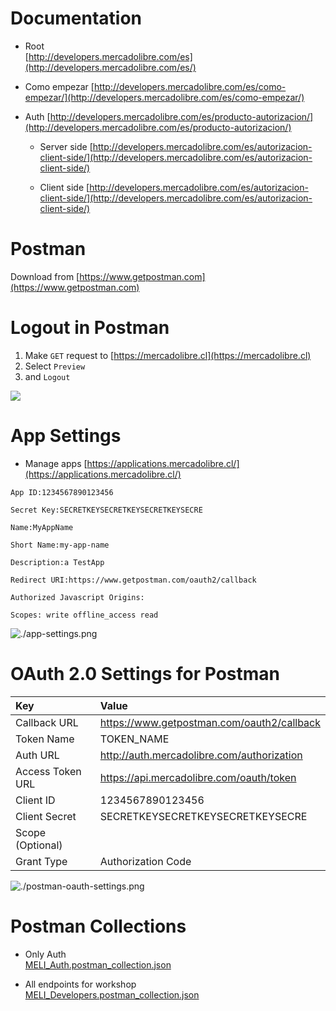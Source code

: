 # Documentation

- Root  
	[http://developers.mercadolibre.com/es](http://developers.mercadolibre.com/es/)

- Como empezar
	[http://developers.mercadolibre.com/es/como-empezar/](http://developers.mercadolibre.com/es/como-empezar/)

- Auth
	[http://developers.mercadolibre.com/es/producto-autorizacion/](http://developers.mercadolibre.com/es/producto-autorizacion/)

	- Server side
	[http://developers.mercadolibre.com/es/autorizacion-client-side/](http://developers.mercadolibre.com/es/autorizacion-client-side/)

	- Client side
	[http://developers.mercadolibre.com/es/autorizacion-client-side/](http://developers.mercadolibre.com/es/autorizacion-client-side/)

# Postman

Download from [https://www.getpostman.com](https://www.getpostman.com)

# Logout in Postman

1. Make `GET` request to [https://mercadolibre.cl](https://mercadolibre.cl)
2. Select `Preview` 
3. and `Logout`

![](./logout-postman.gif)

# App Settings

- Manage apps
	[https://applications.mercadolibre.cl/](https://applications.mercadolibre.cl/)

```
App ID:1234567890123456

Secret Key:SECRETKEYSECRETKEYSECRETKEYSECRE

Name:MyAppName

Short Name:my-app-name

Description:a TestApp

Redirect URI:https://www.getpostman.com/oauth2/callback

Authorized Javascript Origins:

Scopes: write offline_access read
```

![./app-settings.png](./app-settings.png)

# OAuth 2.0 Settings for Postman

| Key | Value |
|:----|:------|
| Callback URL | https://www.getpostman.com/oauth2/callback |
| Token Name | TOKEN_NAME |
| Auth URL | http://auth.mercadolibre.com/authorization |
| Access Token URL | https://api.mercadolibre.com/oauth/token |
| Client ID | 1234567890123456 |
| Client Secret | SECRETKEYSECRETKEYSECRETKEYSECRE |
| Scope (Optional) | |
| Grant Type | Authorization Code |

![./postman-oauth-settings.png](./postman-oauth-settings.png)

# Postman Collections

- Only Auth  
	[MELI\_Auth.postman\_collection.json](./MELI_Auth.postman_collection.json)

- All endpoints for workshop  
	[MELI\_Developers.postman\_collection.json](./MELI_Developers.postman_collection.json)
